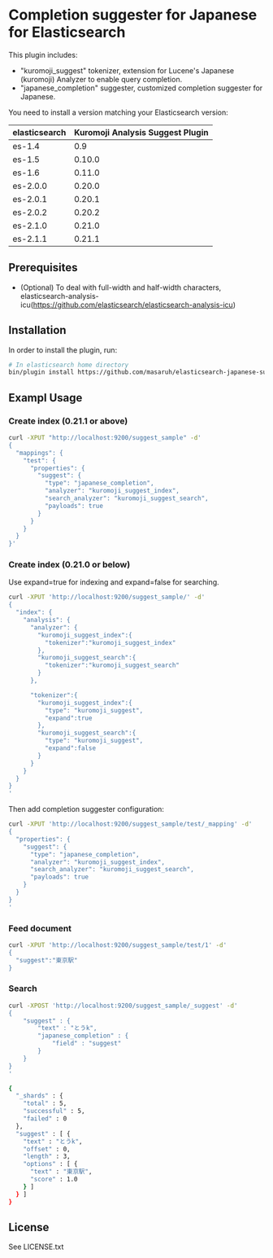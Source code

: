 Completion suggester for Japanese for Elasticsearch
==================================

This plugin includes:
* "kuromoji_suggest" tokenizer, extension for Lucene's Japanese (kuromoji) Analyzer to enable query completion.
* "japanese_completion" suggester, customized completion suggester for Japanese.

You need to install a version matching your Elasticsearch version:

| elasticsearch |  Kuromoji Analysis Suggest Plugin |
|---------------|-----------------------------|
| es-1.4        |     0.9         |
| es-1.5        |     0.10.0         |
| es-1.6        |     0.11.0         |
| es-2.0.0        |     0.20.0         |
| es-2.0.1        |     0.20.1         |
| es-2.0.2        |     0.20.2         |
| es-2.1.0        |     0.21.0         |
| es-2.1.1        |     0.21.1         |


## Prerequisites
* (Optional) To deal with full-width and half-width characters, elasticsearch-analysis-icu(https://github.com/elasticsearch/elasticsearch-analysis-icu)

## Installation
In order to install the plugin, run:

```sh
# In elasticsearch home directory
bin/plugin install https://github.com/masaruh/elasticsearch-japanese-suggester/releases/download/0.20.0/elasticsearch-japanese-suggester-0.20.0.zip
```

## Exampl Usage

### Create index (0.21.1 or above)
```sh
curl -XPUT "http://localhost:9200/suggest_sample" -d'
{
  "mappings": {
    "test": {
      "properties": {
        "suggest": {
          "type": "japanese_completion",
          "analyzer": "kuromoji_suggest_index",
          "search_analyzer": "kuromoji_suggest_search",
          "payloads": true
        }
      }
    }
  }
}'
```

### Create index (0.21.0 or below)

Use expand=true for indexing and expand=false for searching.
```sh
curl -XPUT 'http://localhost:9200/suggest_sample/' -d'
{
  "index": {
    "analysis": {
      "analyzer": {
        "kuromoji_suggest_index":{
          "tokenizer":"kuromoji_suggest_index"
        },
        "kuromoji_suggest_search":{
          "tokenizer":"kuromoji_suggest_search"
        }
      },

      "tokenizer":{
        "kuromoji_suggest_index":{
          "type": "kuromoji_suggest",
          "expand":true
        },
        "kuromoji_suggest_search":{
          "type": "kuromoji_suggest",
          "expand":false
        }
      }
    }
  }
}
'
```

Then add completion suggester configuration:
```sh
curl -XPUT 'http://localhost:9200/suggest_sample/test/_mapping' -d'
{
  "properties": {
    "suggest": {
      "type": "japanese_completion",
      "analyzer": "kuromoji_suggest_index",
      "search_analyzer": "kuromoji_suggest_search",
      "payloads": true
    }
  }
}
'
```

### Feed document
```sh
curl -XPUT 'http://localhost:9200/suggest_sample/test/1' -d'
{
  "suggest":"東京駅"
}
```

### Search
```sh
curl -XPOST 'http://localhost:9200/suggest_sample/_suggest' -d'
{
    "suggest" : {
        "text" : "とうk",
        "japanese_completion" : {
            "field" : "suggest"
        }
    }
}
'

{
  "_shards" : {
    "total" : 5,
    "successful" : 5,
    "failed" : 0
  },
  "suggest" : [ {
    "text" : "とうk",
    "offset" : 0,
    "length" : 3,
    "options" : [ {
      "text" : "東京駅",
      "score" : 1.0
    } ]
  } ]
}

```



License
-------
See LICENSE.txt